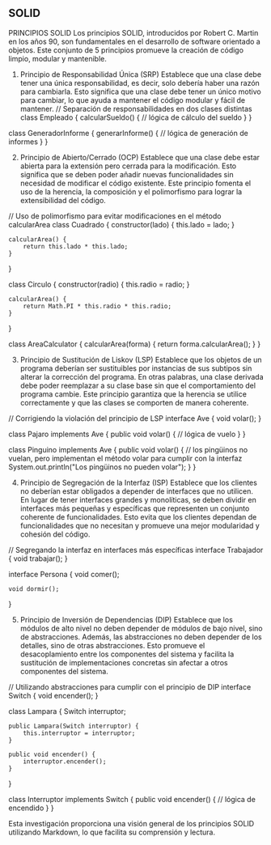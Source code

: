 ## SOLID
PRINCIPIOS SOLID
Los principios SOLID, introducidos por Robert C. Martin en los años 90, son fundamentales en el desarrollo de software orientado a objetos. Este conjunto de 5 principios promueve la creación de código limpio, modular y mantenible.
1. Principio de Responsabilidad Única (SRP)
Establece que una clase debe tener una única responsabilidad, es decir, solo debería haber una razón para cambiarla. Esto significa que una clase debe tener un único motivo para cambiar, lo que ayuda a mantener el código modular y fácil de mantener.
// Separación de responsabilidades en dos clases distintas
class Empleado {
    calcularSueldo() {
        // lógica de cálculo del sueldo
    }
}

class GeneradorInforme {
    generarInforme() {
        // lógica de generación de informes
    }
}

2. Principio de Abierto/Cerrado (OCP)
Establece que una clase debe estar abierta para la extensión pero cerrada para la modificación. Esto significa que se deben poder añadir nuevas funcionalidades sin necesidad de modificar el código existente. Este principio fomenta el uso de la herencia, la composición y el polimorfismo para lograr la extensibilidad del código.

// Uso de polimorfismo para evitar modificaciones en el método calcularArea
class Cuadrado {
    constructor(lado) {
        this.lado = lado;
    }

    calcularArea() {
        return this.lado * this.lado;
    }
}

class Circulo {
    constructor(radio) {
        this.radio = radio;
    }

    calcularArea() {
        return Math.PI * this.radio * this.radio;
    }
}

class AreaCalculator {
    calcularArea(forma) {
        return forma.calcularArea();
    }
}


3. Principio de Sustitución de Liskov (LSP)
Establece que los objetos de un programa deberían ser sustituibles por instancias de sus subtipos sin alterar la corrección del programa. En otras palabras, una clase derivada debe poder reemplazar a su clase base sin que el comportamiento del programa cambie. Este principio garantiza que la herencia se utilice correctamente y que las clases se comporten de manera coherente.

// Corrigiendo la violación del principio de LSP
interface Ave {
    void volar();
}

class Pajaro implements Ave {
    public void volar() {
        // lógica de vuelo
    }
}

class Pinguino implements Ave {
    public void volar() {
        // los pingüinos no vuelan, pero implementan el método volar para cumplir con la interfaz
        System.out.println("Los pingüinos no pueden volar");
    }
}


4. Principio de Segregación de la Interfaz (ISP)
Establece que los clientes no deberían estar obligados a depender de interfaces que no utilicen. En lugar de tener interfaces grandes y monolíticas, se deben dividir en interfaces más pequeñas y específicas que representen un conjunto coherente de funcionalidades. Esto evita que los clientes dependan de funcionalidades que no necesitan y promueve una mejor modularidad y cohesión del código.

// Segregando la interfaz en interfaces más específicas
interface Trabajador {
    void trabajar();
}

interface Persona {
    void comer();

    void dormir();
}


5. Principio de Inversión de Dependencias (DIP)
Establece que los módulos de alto nivel no deben depender de módulos de bajo nivel, sino de abstracciones. Además, las abstracciones no deben depender de los detalles, sino de otras abstracciones. Esto promueve el desacoplamiento entre los componentes del sistema y facilita la sustitución de implementaciones concretas sin afectar a otros componentes del sistema.

// Utilizando abstracciones para cumplir con el principio de DIP
interface Switch {
    void encender();
}

class Lampara {
    Switch interruptor;

    public Lampara(Switch interruptor) {
        this.interruptor = interruptor;
    }

    public void encender() {
        interruptor.encender();
    }
}

class Interruptor implements Switch {
    public void encender() {
        // lógica de encendido
    }
}

Esta investigación proporciona una visión general de los principios SOLID utilizando Markdown, lo que facilita su comprensión y lectura.